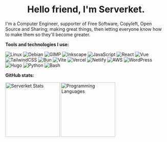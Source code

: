 <h1 align="center">Hello friend, I'm Serverket.</h1>

I'm a Computer Engineer, supporter of Free Software, Copyleft, Open Source and Sharing; making great things, then letting everyone know how to make them so they'll become greater.

**Tools and technologies I use:**

![Linux](https://img.shields.io/badge/-Linux-311701?style=for-the-badge&color=1e1e2e&logo=linux&logoColor=white)
![Debian](https://img.shields.io/badge/-Debian-311701?style=for-the-badge&color=1e1e2e&logo=debian&logoColor=white)
![GIMP](https://img.shields.io/badge/-Gimp-311701?style=for-the-badge&color=1e1e2e&logo=gimp&logoColor=white)
![Inkscape](https://img.shields.io/badge/-Inkscape-311701?style=for-the-badge&color=1e1e2e&logo=inkscape&logoColor=white)
![JavaScript](https://img.shields.io/badge/-javascript-311701?style=for-the-badge&color=1e1e2e&logo=javascript&logoColor=white)
![React](https://img.shields.io/badge/-React-311701?style=for-the-badge&color=1e1e2e&logo=react&logoColor=white)
![Vue](https://img.shields.io/badge/-vuejs-311701?style=for-the-badge&color=1e1e2e&logo=vuedotjs&logoColor=white)
![TailwindCSS](https://img.shields.io/badge/-tailwindcss-311701?style=for-the-badge&color=1e1e2e&logo=tailwindcss&logoColor=white)
![Bun](https://img.shields.io/badge/-Bun-311701?style=for-the-badge&color=1e1e2e&logo=bun&logoColor=white)
![Vite](https://img.shields.io/badge/-Vite-311701?style=for-the-badge&color=1e1e2e&logo=vite&logoColor=white)
![Vercel](https://img.shields.io/badge/-Vercel-311701?style=for-the-badge&color=1e1e2e&logo=vercel&logoColor=white)
![Netlify](https://img.shields.io/badge/-Netlify-311701?style=for-the-badge&color=1e1e2e&logo=netlify&logoColor=white)
![AWS](https://img.shields.io/badge/-AWS-311701?style=for-the-badge&color=1e1e2e&logo=amazon-aws&logoColor=white)
![WordPress](https://img.shields.io/badge/-WordPress-311701?style=for-the-badge&color=1e1e2e&logo=wordpress&logoColor=white)
![Hugo](https://img.shields.io/badge/-Hugo-311701?style=for-the-badge&color=1e1e2e&logo=hugo&logoColor=white)
![Python](https://img.shields.io/badge/-Python-311701?style=for-the-badge&color=1e1e2e&logo=python&logoColor=white)
![Bash](https://img.shields.io/badge/-Bash-311701?style=for-the-badge&color=1e1e2e&logo=gnu-bash&logoColor=white)

**GitHub stats:**

<img height="170" align="left" src="https://github-readme-stats.vercel.app/api?username=Serverket&show_icons=true&bg_color=1F2229&border_color=FFFFFF&title_color=FFFFFF&text_color=FFFFFF&icon_color=367bf0" alt="Serverket Stats" />	
<img src="https://github-readme-stats.vercel.app/api/top-langs/?username=Serverket&layout=compact&show_icons=true&bg_color=1F2229&border_color=FFFFFF&title_color=FFFFFF&icon_color=367bf0&text_color=FFFFFF&langs_count=6" height="170" align="left" alt="Programming Languages" />
